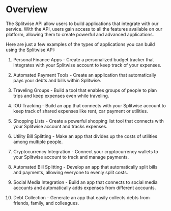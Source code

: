 # Overview

The Splitwise API allow users to build applications that integrate with our service. With the API, users gain access to all the features available on our platform, allowing them to create powerful and advanced applications.

Here are just a few examples of the types of applications you can build using the Splitwise API:

1. Personal Finance Apps - Create a personalized budget tracker that integrates with your Splitwise account to keep track of your expenses.

2. Automated Payment Tools - Create an application that automatically pays your debts and bills within Splitwise.

3. Traveling Groups - Build a tool that enables groups of people to plan trips and keep expenses even while traveling.

4. IOU Tracking - Build an app that connects with your Splitwise account to keep track of shared expenses like rent, car payment or utilities.

5. Shopping Lists - Create a powerful shopping list tool that connects with your Splitwise account and tracks expenses.

6. Utility Bill Splitting - Make an app that divides up the costs of utilities among multiple people.

7. Cryptocurrency Integration - Connect your cryptocurrency wallets to your Splitwise account to track and manage payments.

8. Automated Bill Splitting - Develop an app that automatically split bills and payments, allowing everyone to evenly split costs.

9. Social Media Integration - Build an app that connects to social media accounts and automatically adds expenses from different accounts.

10. Debt Collection - Generate an app that easily collects debts from friends, family, and colleagues.
